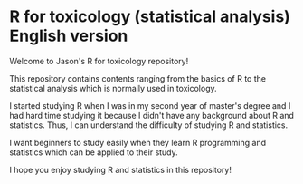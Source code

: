 # R for toxicology (statistical analysis) English version
Welcome to Jason's R for toxicology repository!

This repository contains contents ranging from the basics of R to
the statistical analysis which is normally used in toxicology.

I started studying R when I was in my second year of master's degree and
I had hard time studying it because I didn't have any background about R and statistics.
Thus, I can understand the difficulty of studying R and statistics.

I want beginners to study easily when they learn R programming and statistics which
can be applied to their study.

I hope you enjoy studying R and statistics in this repository!

